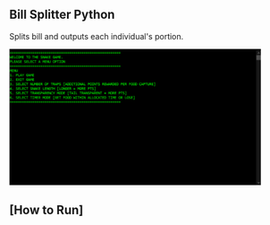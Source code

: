 Bill Splitter Python
------------------------------------------------------------
Splits bill and outputs each individual's portion.

<img width="450" alt="GameScreenshot" src="https://github.com/Inderdeep-Klotia/SnakeGame-C-/blob/1c9f289aa0304543e32c99404ed778a2288a233f/Menu%20Screenshot.PNG">


[How to Run]
------------------------------------------------------------

